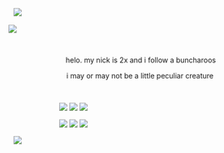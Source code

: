 ⠀![](https://files.catbox.moe/w684uv.png)

![](https://files.catbox.moe/3r8w9u.png)

⠀

⠀⠀⠀⠀⠀⠀⠀⠀⠀⠀⠀helo. my nick is 2x and i follow a buncharoos

⠀⠀⠀⠀ ⠀⠀⠀⠀⠀ ⠀ i may or may not be a little peculiar creature

⠀

⠀⠀⠀⠀⠀ ⠀⠀⠀ ⠀![](https://i.imgur.com/dYNi5vW.gif) ![](https://i.imgur.com/yf8ISBu.jpg) ![](https://i.imgur.com/hi7p0wm.jpg)

⠀⠀⠀⠀⠀ ⠀⠀⠀ ⠀![](https://i.imgur.com/nXuRFA5.gif) ![](https://i.imgur.com/SoAfof5.gif) ![](https://files.catbox.moe/l9cz37.png)

 

⠀![](https://files.catbox.moe/aiw8ei.png)
